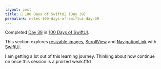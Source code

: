 ```yaml
---
layout: post
title: 📔 100 Days of SwiftUI (Day 39)
permalink: notes-100-days-of-swiftui-day-39
---
```


Completed [Day 39](https://www.hackingwithswift.com/100/swiftui/39) in [100 Days of SwiftUI](https://www.hackingwithswift.com/100/swiftui).

This section explores [resizable images](https://developer.apple.com/documentation/swiftui/image/resizable(capinsets:resizingmode:)), [ScrollView](https://developer.apple.com/documentation/swiftui/scrollview) and [NavigationLink](https://developer.apple.com/documentation/swiftui/navigationlink) with [SwiftUI](https://developer.apple.com/documentation/swiftui).

I am getting a lot out of this learning journey. Thinking about how continue on once this session is a proized weak.fffd
